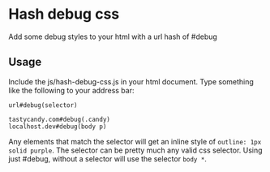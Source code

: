 Hash debug css
=============

Add some debug styles to your html with a url hash of #debug

Usage
-------

Include the js/hash-debug-css.js in your html document. Type something like the following to your address bar:

    url#debug(selector)
    
    tastycandy.com#debug(.candy)
    localhost.dev#debug(body p)

Any elements that match the selector will get an inline style of `outline: 1px solid purple`. The selector can be pretty much any valid css selector. Using just #debug, without a selector will use the selector `body *`.
